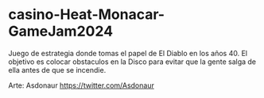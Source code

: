 # casino-Heat-Monacar-GameJam2024
Juego de estrategia donde tomas el papel de El Diablo en los años 40.
El objetivo es colocar obstaculos en la Disco para evitar que la gente salga de ella antes de que se incendie.

Arte: Asdonaur
https://twitter.com/Asdonaur
